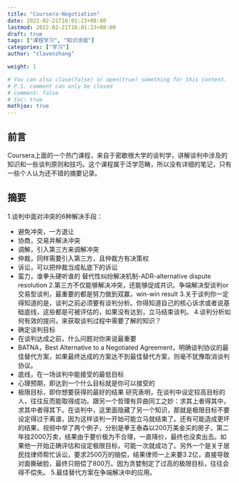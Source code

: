 ```yaml
---
title: "Coursera-Negotiation"
date: 2022-02-21T16:01:23+08:00
lastmod: 2022-02-21T16:01:23+08:00
draft: true
tags: ["课程学习", "知识涉猎"]
categories: ["学习"]
author: "clavenzhang"

weight: 1

# You can also close(false) or open(true) something for this content.
# P.S. comment can only be closed
# comment: false
# toc: true
mathjax: true
---
```


## 前言
Coursera上面的一个热门课程，来自于密歇根大学的谈判学，讲解谈判中涉及的知识和一些谈判原则和技巧。这个课程属于泛学范畴，所以没有详细的笔记，只有一些个人认为还不错的摘要记录。

## 摘要
1.谈判中面对冲突的6种解决手段：
- 避免冲突，一方退让
- 协商，交易并解决冲突
- 调解，引入第三方来调解冲突
- 仲裁，同样需要引入第三方，且仲裁方有决策权
- 诉讼，可以把仲裁当成私底下的诉讼
- 蛮力，谁拳头硬听谁的
替代性纠纷解决机制-ADR-alternative dispute resolution
2.第三方不仅能够解决冲突，还能够促成共识。争端解决型谈判or交易型谈判，最重要的都是努力做到双赢，win-win result
3.关于谈判你一定得知道的是，谈判之前必须要有谈判分析。你得知道自己的核心诉求或者说基础底线，这些都是可被评估的，如果没有达到，立马结束谈判。
4.谈判分析如何有效的提问，来获取谈判过程中需要了解的知识？
- 确定谈判目标
- 在谈判达成之前，什么问题对你来说最重要
- BATNA，Best Alternative to a Negotiated Agreement，明确谈判协议的最佳替代方案，如果最终达成的方案达不到最佳替代方案，则毫不犹豫取消谈判协议。
- 底线，在一场谈判中能接受的最低目标
- 心理预期，即达到一个什么目标就是你可以接受的
- 极限目标，即你想要获得的最好的结果
研究表明，在谈判中设定较高目标的人，往往反而能取得成功。跟另一个哲理有异曲同工之妙：求其上者得其中，求其中者得其下。在谈判中，这里面隐藏了另一个知识，那就是极限目标不要设定得过于离谱，因为这样谈判一开始可能立马就结束了。还有可能造成更坏的结果，视频中举了两个例子，分别是拳王泰森以200万美金买的房子，第二年挂2000万卖，结果由于要价极为不合理，一直降价，最终也没卖出去。如果他一开始正确评估和设定极限目标，可能一次就成功了。另外一个是关于居民找律师帮忙诉讼，要求2500万的赔偿，结果律师一上来要3.2亿，直接导致对面撕破脸，最终只赔偿了800万。因为贪婪制定了过高的极限目标，往往会得不偿失。
5.最佳替代方案在争端解决中的应用。

